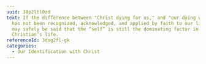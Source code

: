 ```yaml
---
uuid: 30p2ltl0zd
text: If the difference between "Christ dying for us," and "our dying with Him,"
  has not been recognized, acknowledged, and applied by faith to our lives, it
  may safely be said that the “self” is still the dominating factor in the
  Christian’s life.
referenceId: 3dsg2fl-gk
categories:
  - Our Identification with Christ
---
```

